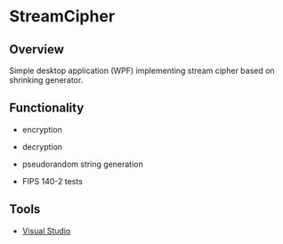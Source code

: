 # StreamCipher

## Overview
Simple desktop application (WPF) implementing stream cipher based on shrinking generator.

## Functionality
  - encryption
      
  - decryption

  - pseudorandom string generation

  - FIPS 140-2 tests

## Tools

* [Visual Studio](https://www.visualstudio.com)
